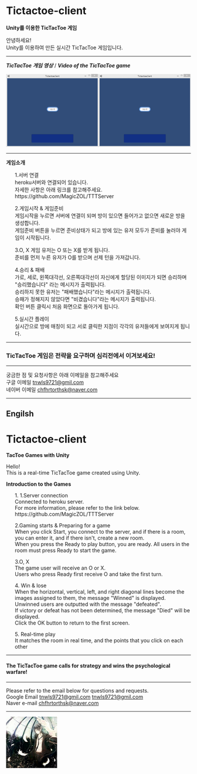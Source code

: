 # Tictactoe-client
**Unity를 이용한 TicTacToe 게임**

안녕하세요! <br>
Unity를 이용하여 만든 실시간 TicTacToe 게임입니다. <br>

***
***TicTacToe 게임 영상*** / ***Video of the TicTacToe game***

![switch](./Image/GIF.gif)

***
**게임소개**
<ul> 1.서버 연결 <br>
heroku서버와 연결되어 있습니다. <br>
자세한 사항은 아래 링크를 참고해주세요. <br>
https://github.com/MagicZOL/TTTServer <br>
</ul>

<ul> 2.게임시작 & 게임준비 <br>
게임시작을 누르면 서버에 연결이 되며 방이 있으면 들어가고 없으면 새로운 방을 생성합니다. <br>
게임준비 버튼을 누르면 준비상태가 되고 방에 있는 유저 모두가 준비를 눌러야 게임이 시작됩니다. <br>
</ul>

<ul> 3.O, X
게임 유저는 O 또는 X를 받게 됩니다. <br>
준비를 먼저 누른 유저가 O를 받으며 선제 턴을 가져갑니다.<br>
</ul>

<ul> 4.승리 & 패배 <br>
가로, 세로, 왼쪽대각선, 오른쪽대각선이 자신에게 할당된 이미지가 되면 승리하며 "승리했습니다" 라는 메시지가 출력됩니다.<br>
승리하지 못한 유저는 "패배했습니다"라는 메시지가 출력됩니다. <br>
승패가 정해지지 않았다면 "비겼습니다"라는 메시지가 출력됩니다. <br>
확인 버튼 클릭시 처음 화면으로 돌아가게 됩니다. <br>
</ul>

<ul> 5.실시간 플레이<br>
실시간으로 방에 매칭이 되고 서로 클릭한 지점이 각각의 유저들에게 보여지게 됩니다. <br>
</ul>

***

### TicTacToe 게임은 전략을 요구하며 심리전에서 이겨보세요!

***

궁금한 점 및 요청사항은 아래 이메일을 참고해주세요<br>
구글 이메일 tnwls9721@gmil.com<br>
네이버 이메일 chfhrtorthsk@naver.com<br>

***
## Engilsh
# Tictactoe-client
**TacToe Games with Unity**

Hello! <br>
This is a real-time TicTacToe game created using Unity. <br>

**Introduction to the Games**
<ul> 1. 1.Server connection <br>
Connected to heroku server. <br>
For more information, please refer to the link below. <br>
https://github.com/MagicZOL/TTTServer <br>
</ul>

<ul> 2.Gaming starts & Preparing for a game <br>
When you click Start, you connect to the server, and if there is a room, you can enter it, and if there isn't, create a new room. <br>
When you press the Ready to play button, you are ready. All users in the room must press Ready to start the game. <br>
</ul>

<ul> 3.O, X <br>
The game user will receive an O or X. <br>
Users who press Ready first receive O and take the first turn. <br>
</ul>

<ul> 4. Win & lose <br>
When the horizontal, vertical, left, and right diagonal lines become the images assigned to them, the message "Winned" is displayed. <br>
Unwinned users are outputted with the message "defeated". <br>
If victory or defeat has not been determined, the message "Died" will be displayed. <br>
Click the OK button to return to the first screen. <br>
</ul>

<ul> 5. Real-time play <br>
It matches the room in real time, and the points that you click on each other <br>
</ul>

***

#### The TicTacToe game calls for strategy and wins the psychological warfare!

***

Please refer to the email below for questions and requests. <br>
Google Email tnwls9721@gmil.com tnwls9721@gmil.com <br>
Naver e-mail chfhrtorthsk@naver.com <br>

***

![switch](./Image/anima.png)